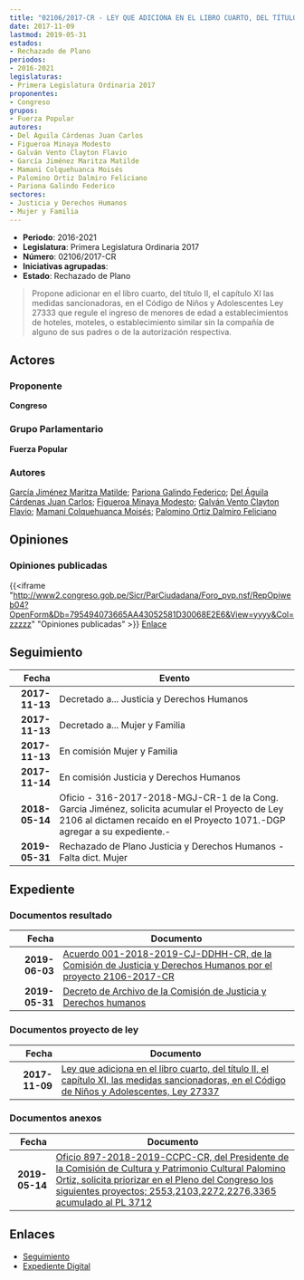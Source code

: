 ```yaml
---
title: "02106/2017-CR - LEY QUE ADICIONA EN EL LIBRO CUARTO, DEL TÍTULO II, EL CAPÍTULO XI, LAS MEDIDAS SANCIONADORAS EN EL CÓDIGO DE NIÑOS Y ADOLESCENTES LEY 27337"
date: 2017-11-09
lastmod: 2019-05-31
estados:
- Rechazado de Plano
periodos:
- 2016-2021
legislaturas:
- Primera Legislatura Ordinaria 2017
proponentes:
- Congreso
grupos:
- Fuerza Popular
autores:
- Del Águila Cárdenas Juan Carlos
- Figueroa Minaya Modesto
- Galván Vento Clayton Flavio
- García Jiménez Maritza Matilde
- Mamani Colquehuanca Moisés
- Palomino Ortiz Dalmiro Feliciano
- Pariona Galindo Federico
sectores:
- Justicia y Derechos Humanos
- Mujer y Familia
---
```

- **Periodo**: 2016-2021
- **Legislatura**: Primera Legislatura Ordinaria 2017
- **Número**: 02106/2017-CR
- **Iniciativas agrupadas**: 
- **Estado**: Rechazado de Plano

> Propone adicionar en el libro cuarto, del título II, el capítulo XI las medidas sancionadoras, en el Código de Niños y Adolescentes Ley 27333 que regule el ingreso de menores de edad a establecimientos de hoteles, moteles, o establecimiento similar sin la compañía de alguno de sus padres o de la autorización respectiva.


## Actores

### Proponente

**Congreso**

### Grupo Parlamentario

**Fuerza Popular**

### Autores

[García Jiménez Maritza Matilde](mailto:mailto:mgarciaj@congreso.gob.pe); [Pariona Galindo Federico](mailto:mailto:fpariona@congreso.gob.pe); [Del Águila Cárdenas Juan Carlos](mailto:mailto:jdelaguila@congreso.gob.pe); [Figueroa Minaya Modesto](mailto:mailto:mfigueroam@congreso.gob.pe); [Galván Vento Clayton Flavio](mailto:mailto:cgalvan@congreso.gob.pe); [Mamani Colquehuanca Moisés](mailto:mailto:mmamani@congreso.gob.pe); [Palomino Ortiz Dalmiro Feliciano](mailto:mailto:dfpalomino@congreso.gob.pe)

## Opiniones

### Opiniones publicadas

{{<iframe "http://www2.congreso.gob.pe/Sicr/ParCiudadana/Foro_pvp.nsf/RepOpiweb04?OpenForm&Db=795494073665AA43052581D30068E2E6&View=yyyy&Col=zzzzz" "Opiniones publicadas" >}}
[Enlace](http://www2.congreso.gob.pe/Sicr/ParCiudadana/Foro_pvp.nsf/RepOpiweb04?OpenForm&Db=795494073665AA43052581D30068E2E6&View=yyyy&Col=zzzzz)


## Seguimiento

| Fecha | Evento |
|------:|--------|
| **2017-11-13** | Decretado a... Justicia y Derechos Humanos |
| **2017-11-13** | Decretado a... Mujer y Familia |
| **2017-11-13** | En comisión Mujer y Familia |
| **2017-11-14** | En comisión Justicia y Derechos Humanos |
| **2018-05-14** | Oficio - 316-2017-2018-MGJ-CR-1 de la Cong. García Jiménez, solicita acumular el Proyecto de Ley 2106 al dictamen recaído en el Proyecto 1071.-DGP agregar a su expediente.- |
| **2019-05-31** | Rechazado de Plano Justicia y Derechos Humanos - Falta dict. Mujer |

## Expediente

### Documentos resultado

| Fecha | Documento |
|------:|-----------|
| **2019-06-03** | [Acuerdo 001-2018-2019-CJ-DDHH-CR, de la Comisión de Justicia y Derechos Humanos por el proyecto 2106-2017-CR](http://www.leyes.congreso.gob.pe/Documentos/2016_2021/Decretos/Archivamiento/DA0040620190603.pdf) |
| **2019-05-31** | [Decreto de Archivo de la Comisión de Justicia y Derechos humanos](http://www.leyes.congreso.gob.pe/Documentos/2016_2021/Decretos/Archivamiento/DA0210620190531.pdf) |

### Documentos proyecto de ley

| Fecha | Documento |
|------:|-----------|
| **2017-11-09** | [Ley que adiciona en el libro cuarto, del título II, el capítulo XI, las medidas sancionadoras, en el Código de Niños y Adolescentes, Ley 27337](http://www.leyes.congreso.gob.pe/Documentos/2016_2021/Proyectos_de_Ley_y_de_Resoluciones_Legislativas/PL0210620171109.pdf) |

### Documentos anexos

| Fecha | Documento |
|------:|-----------|
| **2019-05-14** | [Oficio 897-2018-2019-CCPC-CR, del Presidente de la Comisión de Cultura y Patrimonio Cultural Palomino Ortiz, solicita priorizar en el Pleno del Congreso los siguientes proyectos; 2553,2103,2272,2276,3365 acumulado al PL 3712](http://www.leyes.congreso.gob.pe/Documentos/2016_2021/Oficios/Comisiones_Ordinarias/OFICIO-897-2018-2019-CCPC-CR.pdf) |

## Enlaces

- [Seguimiento](http://www2.congreso.gob.pe/Sicr/TraDocEstProc/CLProLey2016.nsf/f7fff46988ca05b1052578e100829cc7/9ddbf3e28a2d9b12052581d300698f2d?OpenDocument)
- [Expediente Digital](http://www2.congreso.gob.pe/Sicr/TraDocEstProc/Expvirt_2011.nsf/visbusqptramdoc1621/02106?opendocument)

